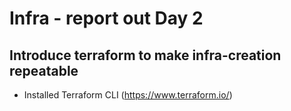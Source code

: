 # Infra - report out Day 2
## Introduce terraform to make infra-creation repeatable

* Installed Terraform CLI (https://www.terraform.io/)
